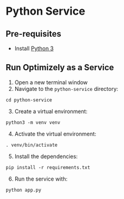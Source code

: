 # Python Service

## Pre-requisites
- Install [Python 3](https://www.python.org/downloads/)

## Run Optimizely as a Service
1. Open a new terminal window
2. Navigate to the `python-service` directory:
```
cd python-service
```

3. Create a virtual environment:
```
python3 -m venv venv
```

4. Activate the virtual environment:
```
. venv/bin/activate
```

5. Install the dependencies:
```
pip install -r requirements.txt
```

6. Run the service with:
```
python app.py
```

